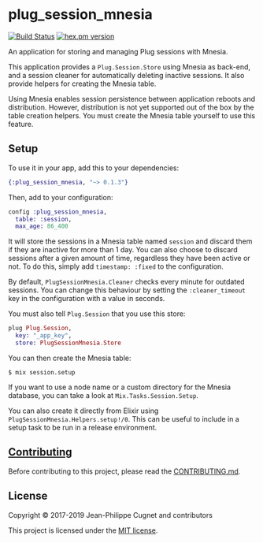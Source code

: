 # plug_session_mnesia

[![Build Status](https://travis-ci.com/ejpcmac/plug_session_mnesia.svg?branch=develop)](https://travis-ci.com/ejpcmac/plug_session_mnesia)
[![hex.pm version](http://img.shields.io/hexpm/v/plug_session_mnesia.svg?style=flat)](https://hex.pm/packages/plug_session_mnesia)

An application for storing and managing Plug sessions with Mnesia.

This application provides a `Plug.Session.Store` using Mnesia as back-end, and a
session cleaner for automatically deleting inactive sessions. It also provide
helpers for creating the Mnesia table.

Using Mnesia enables session persistence between application reboots and
distribution. However, distribution is not yet supported out of the box by the
table creation helpers. You must create the Mnesia table yourself to use this
feature.

## Setup

To use it in your app, add this to your dependencies:

```elixir
{:plug_session_mnesia, "~> 0.1.3"}
```

Then, add to your configuration:

```elixir
config :plug_session_mnesia,
  table: :session,
  max_age: 86_400
```

It will store the sessions in a Mnesia table named `session` and discard them if
they are inactive for more than 1 day. You can also choose to discard sessions
after a given amount of time, regardless they have been active or not. To do
this, simply add `timestamp: :fixed` to the configuration.

By default, `PlugSessionMnesia.Cleaner` checks every minute for outdated
sessions. You can change this behaviour by setting the `:cleaner_timeout` key
in the configuration with a value in seconds.

You must also tell `Plug.Session` that you use this store:

```elixir
plug Plug.Session,
  key: "_app_key",
  store: PlugSessionMnesia.Store
```

You can then create the Mnesia table:

    $ mix session.setup

If you want to use a node name or a custom directory for the Mnesia database,
you can take a look at `Mix.Tasks.Session.Setup`.

You can also create it directly from Elixir using
`PlugSessionMnesia.Helpers.setup!/0`. This can be useful to include in a setup
task to be run in a release environment.

## [Contributing](CONTRIBUTING.md)

Before contributing to this project, please read the
[CONTRIBUTING.md](CONTRIBUTING.md).

## License

Copyright © 2017-2019 Jean-Philippe Cugnet and contributors

This project is licensed under the [MIT license](LICENSE).
